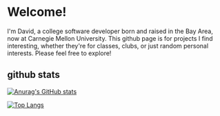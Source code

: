 # Welcome!

I'm David, a college software developer born and raised in the Bay Area, now at Carnegie Mellon University. This github page is for projects I find interesting, whether they're for classes, clubs, or just random personal interests. Please feel free to explore!

## github stats

[![Anurag's GitHub stats](https://github-readme-stats.vercel.app/api?username=code49&count_private=true&hide=issues&theme=aura_dark&show_icons=true)](https://github.com/anuraghazra/github-readme-stats)

[![Top Langs](https://github-readme-stats.vercel.app/api/top-langs/?username=code49&theme=aura_dark&&langs_count=5)](https://github.com/anuraghazra/github-readme-stats)
